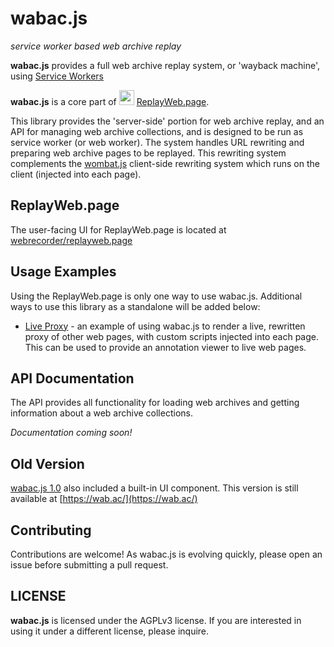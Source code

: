 # wabac.js

_service worker based web archive replay_

**wabac.js** provides a full web archive replay system, or 'wayback machine', using
[Service Workers](https://developer.mozilla.org/en-US/docs/Web/API/Service_Worker_API/Using_Service_Workers)

**wabac.js** is a core part of <img src="https://replayweb.page/assets/logo.svg" width="24" height="24"> [ReplayWeb.page](https://replayweb.page).

This library provides the 'server-side' portion for web archive replay, and an API for managing web archive collections,
and is designed to be run as service worker (or web worker). The system handles URL rewriting and preparing web archive
pages to be replayed. This rewriting system complements the [wombat.js](https://github.com/webrecorder/wombat)
client-side rewriting system which runs on the client (injected into each page).

## ReplayWeb.page

The user-facing UI for ReplayWeb.page is located at [webrecorder/replayweb.page](https://github.com/webrecorder/replayweb.page)

## Usage Examples

Using the ReplayWeb.page is only one way to use wabac.js. Additional ways to use this library as a standalone will be added below:

- [Live Proxy](./examples/live-proxy) - an example of using wabac.js to render a live, rewritten proxy of other web pages, with custom scripts injected into each page. This can be used to provide an annotation viewer to live web pages.

## API Documentation

The API provides all functionality for loading web archives and getting information about a web archive collections.

_Documentation coming soon!_

## Old Version

[wabac.js 1.0](https://github.com/webrecorder/wabac.js-1.0) also included a built-in UI component. This version is still available at [https://wab.ac/](https://wab.ac/)

## Contributing

Contributions are welcome! As wabac.js is evolving quickly, please open an issue before submitting a pull request.

## LICENSE

**wabac.js** is licensed under the AGPLv3 license. If you are interested in using it under a different license, please inquire.
